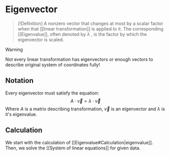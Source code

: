 # Eigenvector
> [!Definition]
A nonzero vector that changes at most by a scalar factor when that [[linear transformation]] is applied to it. The corresponding [[Eigenvalue]], often denoted by $\lambda$ , is the factor by which the eigenvector is scaled.

> [!Warning]
Not every linear transformation has eigenvectors or enough vectors to describe original system of coordinates fully!

## Notation
Every eigenvector must satisfy the equation:
$$A\cdot \vec{v} = \lambda \cdot \vec{v}$$
Where $A$ is a matrix describing transformation, $\vec{v}$ is an eigenvector and $\lambda$ is it's eigenvalue.

## Calculation
We start with the calculation of [[Eigenvalue#Calculation|eigenvalue]].
Then, we solve the [[System of linear equations]] for given data.
